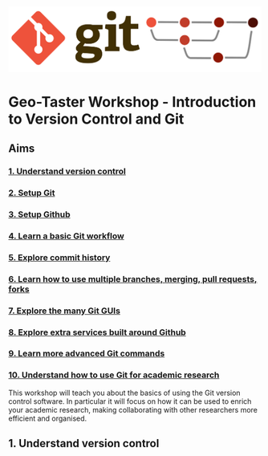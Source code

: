 <center><img src="img/geotaster_git_banner.png" alt="banner"/></center>

# Geo-Taster Workshop - Introduction to Version Control and Git

## Aims

### <a href="#section1"> 1. Understand version control</a>

### <a href="#section2"> 2. Setup Git</a>

### <a href="#section3"> 3. Setup Github</a>

### <a href="#section4"> 4. Learn a basic Git workflow</a>

### <a href="#section5"> 5. Explore commit history</a>

### <a href="#section6"> 6. Learn how to use multiple branches, merging, pull requests, forks</a>

### <a href="#section7"> 7. Explore the many Git GUIs</a>

### <a href="#section8"> 8. Explore extra services built around Github</a>

### <a href="#section9"> 9. Learn more advanced Git commands</a>

### <a href="#section10"> 10. Understand how to use Git for academic research</a>

This workshop will teach you about the basics of using the Git version control software. In particular it will focus on how it can be used to enrich your academic research, making collaborating with other researchers more efficient and organised.



<a name="section1"></a>

## 1. Understand version control

